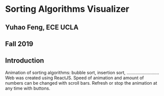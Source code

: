 # Sorting Algorithms Visualizer

## Yuhao Feng, ECE UCLA
## Fall 2019

## Introduction
Animation of sorting algorithms: bubble sort, insertion sort, .......................... Web was created using ReactJS.
Speed of animation and amount of numbers can be changed with scroll bars. Refresh or stop the animation at any time with buttons.

